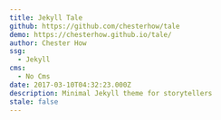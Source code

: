 ```yaml
---
title: Jekyll Tale
github: https://github.com/chesterhow/tale
demo: https://chesterhow.github.io/tale/
author: Chester How
ssg:
  - Jekyll
cms:
  - No Cms
date: 2017-03-10T04:32:23.000Z
description: Minimal Jekyll theme for storytellers
stale: false
---
```

